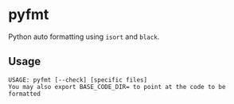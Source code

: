 # pyfmt

Python auto formatting using `isort` and `black`.

## Usage

```
USAGE: pyfmt [--check] [specific files]
You may also export BASE_CODE_DIR= to point at the code to be formatted
```
